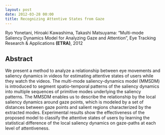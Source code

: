 ```yaml
---
layout: post
date: 2012-03-28 00:00
title: Recognizing Attentive States from Gaze
---
```


Ryo Yonetani, Hiroaki Kawashima, Takashi Matsuyama: “Multi-mode Saliency Dynamics Model for Analyzing Gaze and Attention”, Eye Tracking Research & Applications **(ETRA)**, 2012

<!--more-->

## Abstract

We present a method to analyze a relationship between eye movements and saliency dynamics in videos for estimating attentive states of users while they watch the videos. The multi-mode saliency-dynamics model (MMSDM) is introduced to segment spatio-temporal patterns of the saliency dynamics into multiple sequences of primitive modes underlying the saliency patterns. The MMSDM enables us to describe the relationship by the local saliency dynamics around gaze points, which is modeled by a set of distances between gaze points and salient regions characterized by the extracted modes. Experimental results show the effectiveness of the proposed model to classify the attentive states of users by learning the statistical difference of the local saliency dynamics on gaze-paths at each level of attentiveness.
